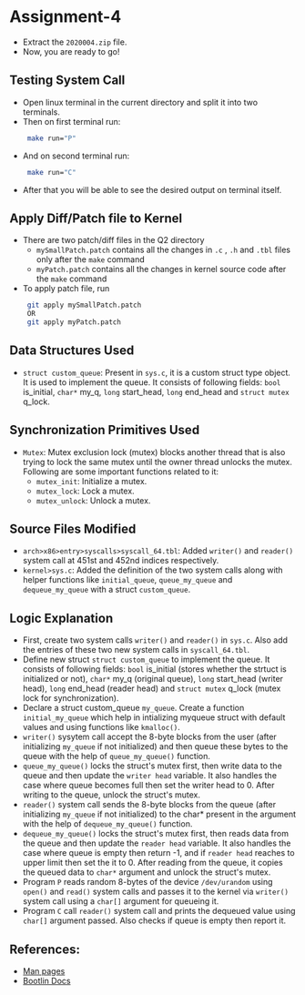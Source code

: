 # Assignment-4

- Extract the `2020004.zip` file.
- Now, you are ready to go!

## Testing System Call    
- Open linux terminal in the current directory and split it into two terminals.
- Then on first terminal run:
   ```sh
    make run="P"
   ```
- And on second terminal run:
   ```sh
    make run="C"
   ```
- After that you will be able to see the desired output on terminal itself.

## Apply Diff/Patch file to Kernel
- There are two patch/diff files in the Q2 directory
  - `mySmallPatch.patch` contains all the changes in `.c` , `.h` and `.tbl` files only after the `make` command
  - `myPatch.patch` contains all the changes in  kernel source code after the `make` command
- To apply patch file, run
  ```sh
   git apply mySmallPatch.patch
   OR
   git apply myPatch.patch
  ```

## Data Structures Used
- `struct custom_queue`: Present in `sys.c`, it is a custom struct type object. It is used to implement the queue. It consists of following fields: `bool` is_initial, `char*` my_q, `long` start_head,	`long` end_head and `struct mutex` q_lock.
  
## Synchronization Primitives Used
- `Mutex`: Mutex exclusion lock (mutex) blocks another thread that is also trying to lock the same mutex until the owner thread unlocks the mutex. Following are some important functions related to it:
  - `mutex_init`: Initialize a mutex.
  - `mutex_lock`: Lock a mutex.
  - `mutex_unlock`: Unlock a mutex.


## Source Files Modified
- `arch>x86>entry>syscalls>syscall_64.tbl`: Added `writer()` and `reader()` system call at 451st and 452nd indices respectively.
- `kernel>sys.c`: Added the definition of the two system calls along with helper functions like `initial_queue`, `queue_my_queue` and `dequeue_my_queue` with a struct `custom_queue`.

## Logic Explanation
- First, create two system calls `writer()` and `reader()` in `sys.c`. Also add the entries of these two new system calls in `syscall_64.tbl`.
- Define new struct `struct custom_queue` to implement the queue. It consists of following fields: `bool` is_initial (stores whether the strtuct is initialized or not), `char*` my_q (original queue), `long` start_head (writer head),	`long` end_head (reader head) and `struct mutex` q_lock (mutex lock for synchronization).
- Declare a struct custom_queue `my_queue`. Create a function `initial_my_queue` which help in intializing myqueue struct with default values and using functions like `kmalloc()`.
- `writer()` sysytem call accept the 8-byte blocks from the user (after initializing `my_queue` if not initialized) and then queue these bytes to the queue with the help of `queue_my_queue()` function.
- `queue_my_queue()` locks the struct's mutex first, then write data to the queue and then update the `writer head` variable. It also handles the case where queue becomes full then set the writer head to 0. After writing to the queue, unlock the struct's mutex.
- `reader()` system call sends the 8-byte blocks from the queue (after initializing `my_queue` if not initialized) to the char* present in the argument with the help of `dequeue_my_queue()` function.
- `dequeue_my_queue()` locks the struct's mutex first, then reads data from the queue and then update the `reader head` variable. It also handles the case where queue is empty then return -1, and if `reader head` reaches to upper limit then set the it to 0. After reading from the queue, it copies the queued data to `char*` argument and unlock the struct's mutex.
-  Program `P` reads random 8-bytes of the device `/dev/urandom` using `open()` and `read()` system calls and passes it to the kernel via `writer()` system call using a `char[]` argument for queueing it.
-  Program `C` call `reader()` system call and prints the dequeued value using `char[]` argument passed. Also checks if queue is empty then report it.

## References:
- [Man pages](https://man7.org/)
- [Bootlin Docs](https://bootlin.com/docs/)